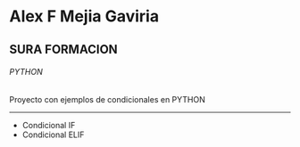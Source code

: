 # Alex F Mejia Gaviria 
## SURA FORMACION
###### PYTHON
Proyecto con ejemplos de condicionales en PYTHON
*** 
- Condicional IF
- Condicional ELIF
